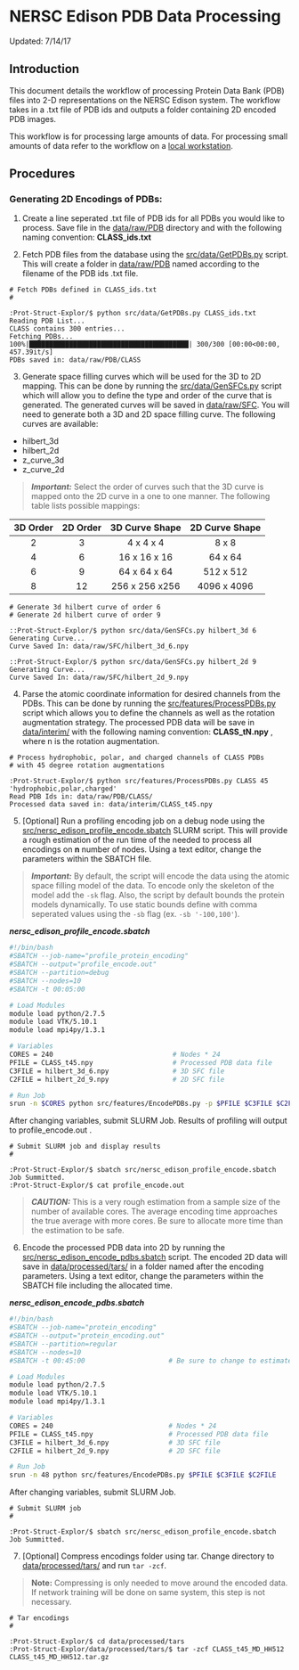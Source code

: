 # NERSC Edison PDB Data Processing

Updated: 7/14/17

## Introduction

This document details the workflow of processing Protein Data Bank (PDB) files
into 2-D representations on the NERSC Edison system. The workflow takes in a .txt file
of PDB ids and outputs a folder containing 2D encoded PDB images.

This workflow is for processing large amounts of data. For processing small amounts of
data refer to the workflow on a [local workstation](processing_workflow_local.md).

## Procedures

### Generating 2D Encodings of PDBs:

1. Create a line seperated .txt file of PDB ids for all PDBs you would like to
process. Save file in the [data/raw/PDB](../data/raw/PDB) directory and with the
following naming convention: **CLASS_ids.txt**

2. Fetch PDB files from the database using the [src/data/GetPDBs.py](../src/data/GetPDBs.py)
script. This will create a folder in [data/raw/PDB](../data/raw/PDB) named
according to the filename of the PDB ids .txt file.

```
# Fetch PDBs defined in CLASS_ids.txt
#

:Prot-Struct-Explor/$ python src/data/GetPDBs.py CLASS_ids.txt
Reading PDB List...
CLASS contains 300 entries...
Fetching PDBs...
100%|████████████████████████████████████████| 300/300 [00:00<00:00, 457.39it/s]
PDBs saved in: data/raw/PDB/CLASS

```

3. Generate space filling curves which will be used for the 3D to 2D mapping.
This can be done by running the [src/data/GenSFCs.py](../src/data/GenSFCs.py)
script which will allow you to define the type and order of the curve that is
generated. The generated curves will be saved in [data/raw/SFC](../data/raw/SFC).
You will need to generate both a 3D and 2D space filling curve. The following
curves are available:

  - hilbert_3d
  - hilbert_2d
  - z_curve_3d
  - z_curve_2d

> ***Important:*** Select the order of curves such that the 3D curve is mapped
onto the 2D curve in a one to one manner. The following table lists possible
mappings:

| 3D Order | 2D Order | 3D Curve Shape | 2D Curve Shape |
|:--------:|:--------:|:--------------:|:--------------:|
| 2        | 3        | 4 x 4 x 4      | 8 x 8
| 4        | 6        | 16 x 16 x 16   | 64 x 64
| 6        | 9        | 64 x 64 x 64   | 512 x 512
| 8        | 12       | 256 x 256 x256 | 4096 x 4096

```
# Generate 3d hilbert curve of order 6
# Generate 2d hilbert curve of order 9

::Prot-Struct-Explor/$ python src/data/GenSFCs.py hilbert_3d 6
Generating Curve...
Curve Saved In: data/raw/SFC/hilbert_3d_6.npy

::Prot-Struct-Explor/$ python src/data/GenSFCs.py hilbert_2d 9
Generating Curve...
Curve Saved In: data/raw/SFC/hilbert_2d_9.npy

```

4. Parse the atomic coordinate information for desired channels from the PDBs.
This can be done by running the [src/features/ProcessPDBs.py](../src/features/ProcessPDBs.py)
script which allows you to define the channels as well as the rotation augmentation
strategy. The processed PDB data will be save in [data/interim/](../data/interim/)
with the following naming convention: **CLASS_tN.npy** , where n is the rotation
augmentation.

```
# Process hydrophobic, polar, and charged channels of CLASS PDBs
# with 45 degree rotation augmentations

:Prot-Struct-Explor/$ python src/features/ProcessPDBs.py CLASS 45 'hydrophobic,polar,charged'
Read PDB Ids in: data/raw/PDB/CLASS/
Processed data saved in: data/interim/CLASS_t45.npy

```

5. [Optional] Run a profiling encoding job on a debug node using the
[src/nersc_edison_profile_encode.sbatch](../src/nersc_edison_profile_encode.sbatch)
SLURM script. This will provide a rough estimation of the run time of the needed
to process all encodings on **n** number of nodes. Using a text editor, change
the parameters within the SBATCH file.

> ***Important:*** By default, the script will encode the data using the atomic
space filling model of the data. To encode only the skeleton of the model add
the ```-sk``` flag. Also, the script by default bounds the protein models dynamically.
To use static bounds define with comma seperated values using the ```-sb``` flag
(ex. ```-sb '-100,100'```).

***nersc_edison_profile_encode.sbatch***
```bash
#!/bin/bash
#SBATCH --job-name="profile_protein_encoding"
#SBATCH --output="profile_encode.out"
#SBATCH --partition=debug
#SBATCH --nodes=10
#SBATCH -t 00:05:00

# Load Modules
module load python/2.7.5
module load VTK/5.10.1
module load mpi4py/1.3.1

# Variables
CORES = 240                              # Nodes * 24
PFILE = CLASS_t45.npy                    # Processed PDB data file
C3FILE = hilbert_3d_6.npy                # 3D SFC file
C2FILE = hilbert_2d_9.npy                # 2D SFC file

# Run Job
srun -n $CORES python src/features/EncodePDBs.py -p $PFILE $C3FILE $C2FILE

```

After changing variables, submit SLURM Job. Results of profiling will
output to profile_encode.out .

```
# Submit SLURM job and display results
#

:Prot-Struct-Explor/$ sbatch src/nersc_edison_profile_encode.sbatch
Job Summitted.
:Prot-Struct-Explor/$ cat profile_encode.out

```

>***CAUTION:*** This is a very rough estimation from a sample size of the number of
available cores. The average encoding time approaches the true average with more cores.
Be sure to allocate more time than the estimation to be safe.

6. Encode the processed PDB data into 2D by running the
[src/nersc_edison_encode_pdbs.sbatch](../src/nersc_edison_encode_pdbs.sbatch) script.
The encoded 2D data will save in [data/processed/tars/](../data/processed/tars)
in a folder named after the encoding parameters. Using a text editor, change the
parameters within the SBATCH file including the allocated time.

***nersc_edison_encode_pdbs.sbatch***
```bash
#!/bin/bash
#SBATCH --job-name="protein_encoding"
#SBATCH --output="protein_encoding.out"
#SBATCH --partition=regular
#SBATCH --nodes=10
#SBATCH -t 00:45:00                     # Be sure to change to estimated time

# Load Modules
module load python/2.7.5
module load VTK/5.10.1
module load mpi4py/1.3.1

# Variables
CORES = 240                             # Nodes * 24
PFILE = CLASS_t45.npy                   # Processed PDB data file
C3FILE = hilbert_3d_6.npy               # 3D SFC file
C2FILE = hilbert_2d_9.npy               # 2D SFC file

# Run Job
srun -n 48 python src/features/EncodePDBs.py $PFILE $C3FILE $C2FILE

```

After changing variables, submit SLURM Job.

```
# Submit SLURM job
#

:Prot-Struct-Explor/$ sbatch src/nersc_edison_profile_encode.sbatch
Job Summitted.

```

7. [Optional] Compress encodings folder using tar. Change directory to
[data/processed/tars/](../data/processed/tars) and run ```tar -zcf```.

>**Note:** Compressing is only needed to move around the encoded data. If network
training will be done on same system, this step is not necessary.

```
# Tar encodings
#

:Prot-Struct-Explor/$ cd data/processed/tars
:Prot-Struct-Explor/data/processed/tars/$ tar -zcf CLASS_t45_MD_HH512 CLASS_t45_MD_HH512.tar.gz

```
